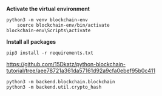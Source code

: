 **Activate the virtual environment**

```
python3 -m venv blockchain-env
    source blockchain-env/bin/activate
blockchain-env\Scripts\activate
```

**Install all packages**

```
pip3 install -r requirements.txt
```

https://github.com/15Dkatz/python-blockchain-tutorial/tree/aee78721a361da57161d92a9cfa0ebef95b0c411

```
python3 -m backend.blockchain.blockchain
python3 -m backend.util.crypto_hash
```
